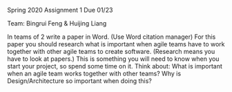 Spring 2020 Assignment 1 Due 01/23

Team: Bingrui Feng & Huijing Liang

In teams of 2 write a paper in Word. (Use Word citation manager)
For this paper you should research what is important when agile teams have to work together with other agile teams to create software. (Research means you have to look at papers.)  This is something you will need to know when you start your project, so spend some time on it. 
Think about:
What is important when an agile team works together with other teams?
Why is Design/Architecture so important when doing this?
 
